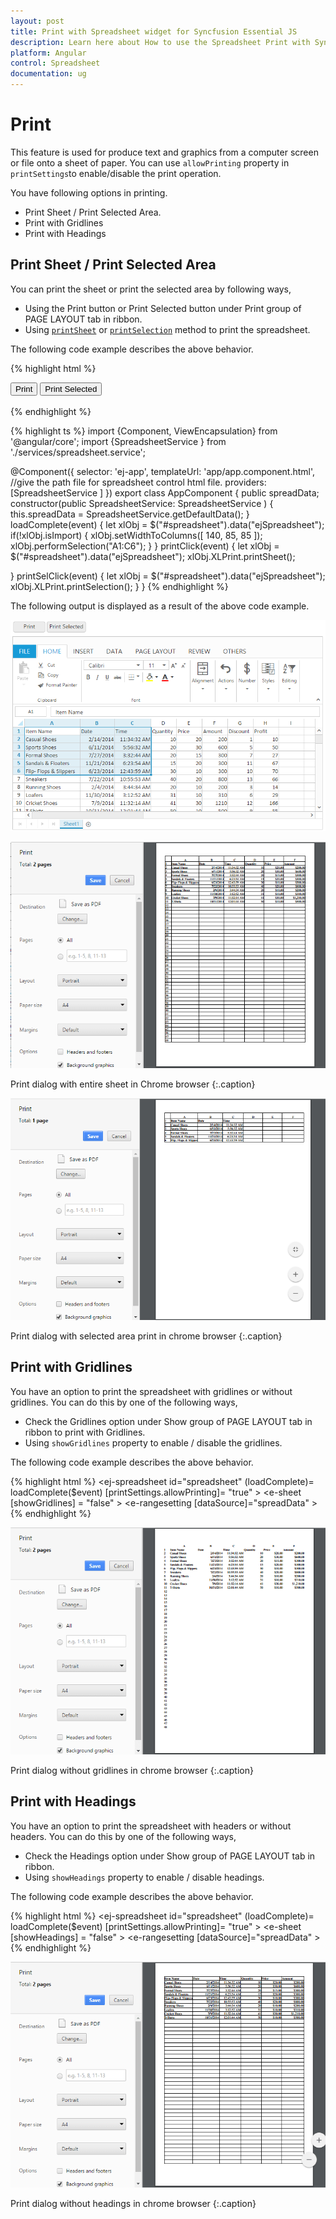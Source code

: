 ```yaml
---
layout: post
title: Print with Spreadsheet widget for Syncfusion Essential JS
description: Learn here about How to use the Spreadsheet Print with Syncfusion Angular Spreadsheet, its elements, and more.
platform: Angular
control: Spreadsheet
documentation: ug
---
```


# Print

This feature is used for produce text and graphics from a computer screen or file onto a sheet of paper. You can use `allowPrinting` property in `printSettings`to enable/disable the print operation.

You have following options in printing.

* Print Sheet / Print Selected Area.
* Print with Gridlines
* Print with Headings

## Print Sheet / Print Selected Area

You can print the sheet or print the selected area by following ways,

* Using the Print button or Print Selected button under Print group of PAGE LAYOUT tab in ribbon.
* Using [`printSheet`](https://help.syncfusion.com/api/js/ejspreadsheet#methods:xlprint-printsheet "printSheet") or [`printSelection`](https://help.syncfusion.com/api/js/ejspreadsheet#methods:xlprint-printselection "printSelection") method to print the spreadsheet.

The following code example describes the above behavior.

{% highlight html %}
<div><button id="btnPrint" (click)="printClick($event)">Print</button>
<button id="btnPrintSel" (click)="printSelClick($event)">Print Selected</button> </div> <br />
<ej-spreadsheet id="spreadsheet" (loadComplete)= loadComplete($event)  [printSettings.allowPrinting]= "true" >
    <e-sheets>
        <e-sheet>
            <e-rangesettings>
                <e-rangesetting [dataSource]="spreadData" ></e-rangesetting>
            </e-rangesettings>
        </e-sheet>
    </e-sheets>
</ej-spreadsheet>
{% endhighlight %}

{% highlight ts %}
import {Component, ViewEncapsulation} from '@angular/core';
import {SpreadsheetService } from './services/spreadsheet.service';

@Component({
  selector: 'ej-app',
  templateUrl: 'app/app.component.html',  //give the path file for spreadsheet control html file.
  providers:[SpreadsheetService ]
})
export class AppComponent {
    public spreadData;
    constructor(public SpreadsheetService: SpreadsheetService ) {
    this.spreadData = SpreadsheetService.getDefaultData();
    }
 loadComplete(event) {
     let xlObj = $("#spreadsheet").data("ejSpreadsheet");
        if(!xlObj.isImport) {
        xlObj.setWidthToColumns([ 140, 85, 85 ]);
		xlObj.performSelection("A1:C6");
    }
}
printClick(event) {
     let xlObj = $("#spreadsheet").data("ejSpreadsheet");
        xlObj.XLPrint.printSheet();
    
}
printSelClick(event) {
     let xlObj = $("#spreadsheet").data("ejSpreadsheet");
        xlObj.XLPrint.printSelection();
}
}
{% endhighlight %}

The following output is displayed as a result of the above code example.

![Print Sheet / Print Selected Area in Angular Spreadsheet](Print_images/Print_img1.png)

![Print Sheet / Print Selected Area in Angular Spreadsheet](Print_images/Print_img2.png)

Print dialog with entire sheet in Chrome browser
{:.caption}

![Print dialog with entire sheet in Chrome browser in Angular Spreadsheet](Print_images/Print_img3.png)

Print dialog with selected area print in chrome browser
{:.caption}

## Print with Gridlines

You have an option to print the spreadsheet with gridlines or without gridlines. You can do this by one of the following ways,

* Check the Gridlines option under Show group of PAGE LAYOUT tab in ribbon to print with Gridlines.
* Using `showGridlines` property to enable / disable the gridlines.

The following code example describes the above behavior.

{% highlight html %}
<ej-spreadsheet id="spreadsheet" (loadComplete)= loadComplete($event)  [printSettings.allowPrinting]= "true" >
    <e-sheets>
        <e-sheet [showGridlines] = "false" >
            <e-rangesettings>
                <e-rangesetting [dataSource]="spreadData" ></e-rangesetting>
            </e-rangesettings>
        </e-sheet>
    </e-sheets>
</ej-spreadsheet>
{% endhighlight %}


![Print with Gridlines in Angular Shreadsheet](Print_images/Print_img4.png)

Print dialog without gridlines in chrome browser
{:.caption}

## Print with Headings

You have an option to print the spreadsheet with headers or without headers. You can do this by one of the following ways,

* Check the Headings option under Show group of PAGE LAYOUT tab in ribbon. 
* Using `showHeadings` property to enable / disable headings.

The following code example describes the above behavior.

{% highlight html %}
<ej-spreadsheet id="spreadsheet"  (loadComplete)= loadComplete($event)  [printSettings.allowPrinting]= "true" >
    <e-sheets>
        <e-sheet [showHeadings] = "false" >
            <e-rangesettings>
                <e-rangesetting [dataSource]="spreadData" ></e-rangesetting>
            </e-rangesettings>
        </e-sheet>
    </e-sheets>
</ej-spreadsheet>
{% endhighlight %}

![Print with Headings in Angular Spreadsheet](Print_images/Print_img5.png)

Print dialog without headings in chrome browser
{:.caption}
